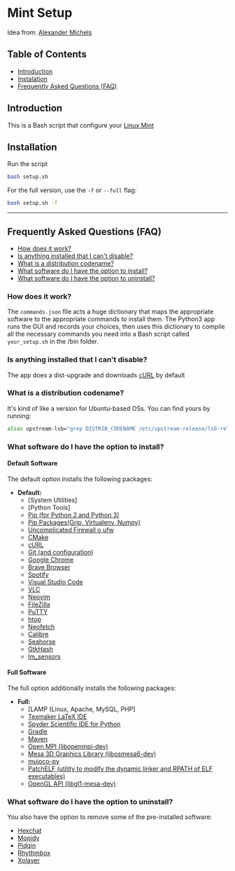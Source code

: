 # Mint Setup

Idea from: [Alexander Michels](https://github.com/alexandermichels/MintSetup)

## Table of Contents
* <a href="#intro">Introduction</a>
* <a href="#instalation">Instalation</a>
* <a href="#faq">Frequently Asked Questions (FAQ)</a>

## <a id="intro">Introduction</a>

This is a Bash script that configure your [Linux Mint](https://www.linuxmint.com/)

## <a id="installation">Installation</a>

Run the script
```bash
bash setup.sh
```

For the full version, use the `-f` or `--full` flag:
```bash
bash setup.sh -f
```

***

## <a id="faq">Frequently Asked Questions (FAQ)</a>
* [How does it work?](#faq-howitworks)
* [Is anything installed that I can't disable?](#faq-required)
* [What is a distribution codename?](#faq-codename)
* [What software do I have the option to install?](#faq-options)
* [What software do I have the option to uninstall?](#faq-uninstall)

### <a id="faq-howitworks">How does it work?</a>

The `commands.json` file acts a huge dictionary that maps the appropriate software to the appropriate commands to install them. The Python3 app runs the GUI and records your choices, then uses this dictionary to compile all the necessary commands you need into a Bash script called `your_setup.sh` in the /bin folder.

### <a id="faq-required">Is anything installed that I can't disable?</a>

The app does a dist-upgrade and downloads [cURL](https://curl.haxx.se/) by default

### <a id="faq-codename">What is a distribution codename?</a>

It's kind of like a version for Ubuntu-based OSs. You can find yours by running:
```bash
alias upstream-lsb="grep DISTRIB_CODENAME /etc/upstream-release/lsb-release | grep -o --colour=never \"[a-z-]*$\""
```

### <a id="faq-options">What software do I have the option to install?</a>

#### Default Software
The default option installs the following packages:
*  **Default:**
    * [System Utilities]
    * [Python Tools]
    * [Pip (for Python 2 and Python 3)](https://pypi.org/project/pip/)
    * [Pip Packages(Grip, Virtualenv, Numpy)](https://github.com/joeyespo/grip)
    * [Uncomplicated Firewall o ufw](https://wiki.ubuntu.com/UncomplicatedFirewall)
    * [CMake](https://cmake.org/)
    * [cURL](https://curl.haxx.se/)
    * [Git (and configuration)](https://git-scm.com/)
    * [Google Chrome](https://www.google.com/chrome/)
    * [Brave Browser](https://brave.com/)
    * [Spotify](https://www.spotify.com/)
    * [Visual Studio Code](https://code.visualstudio.com/)
    * [VLC](https://www.videolan.org/vlc/index.html)
    * [Neovim](https://neovim.io/)
    * [FileZilla](https://filezilla-project.org/)
    * [PuTTY](https://www.puttygen.com/)
    * [htop](https://github.com/htop-dev/htop)
    * [Neofetch](https://github.com/dylanaraps/neofetch)
    * [Calibre](https://calibre-ebook.com/)
    * [Seahorse](https://gitlab.gnome.org/GNOME/seahorse) 
    * [GtkHash](https://github.com/tristanheaven/gtkhash) 
    * [lm_sensors](https://github.com/tristanheaven/gtkhash)

#### Full Software
The full option additionally installs the following packages:
* **Full:**
    * [LAMP (Linux, Apache, MySQL, PHP]
    * [Texmaker LaTeX IDE](https://www.xm1math.net/texmaker/)
    * [Spyder Scientific IDE for Python](https://github.com/spyder-ide/spyder)
    * [Gradle](https://gradle.org/)
    * [Maven](https://maven.apache.org/)
    * [Open MPI (libopenmpi-dev)](https://www.open-mpi.org/)
    * [Mesa 3D Graphics Library (libosmesa6-dev)](https://mesa3d.org/)
    * [mujoco-py](https://github.com/openai/mujoco-py#install-mujoco)
    * [PatchELF (utility to modify the dynamic linker and RPATH of ELF executables)](https://nixos.org/patchelf.html)
    * [OpenGL API (libgl1-mesa-dev)](https://www.mesa3d.org/)

### <a id="faq-uninstall">What software do I have the option to uninstall?</a>

You also have the option to remove some of the pre-installed software:
* [Hexchat](https://hexchat.github.io/)
* [Mopidy](https://www.mopidy.com/)
* [Pidgin](https://pidgin.im/)
* [Rhythmbox](https://wiki.gnome.org/Apps/Rhythmbox)
* [Xplayer](https://github.com/linuxmint/xplayer)
